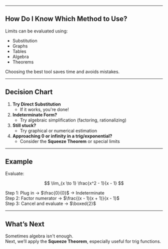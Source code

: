 
---

## How Do I Know Which Method to Use?

Limits can be evaluated using:
- Substitution
- Graphs
- Tables
- Algebra
- Theorems

Choosing the best tool saves time and avoids mistakes.

---

## Decision Chart

1. **Try Direct Substitution**  
   - If it works, you're done!
2. **Indeterminate Form?**
   - Try algebraic simplification (factoring, rationalizing)
3. **Still stuck?**
   - Try graphical or numerical estimation
4. **Approaching 0 or infinity in a trig/exponential?**
   - Consider the **Squeeze Theorem** or special limits

---

## Example

Evaluate:

$$
\lim_{x \to 1} \frac{x^2 - 1}{x - 1}
$$

Step 1: Plug in → $\frac{0}{0}$ → Indeterminate  
Step 2: Factor numerator → $\frac{(x - 1)(x + 1)}{x - 1}$  
Step 3: Cancel and evaluate → $\boxed{2}$

---

## What’s Next

Sometimes algebra isn't enough.  
Next, we’ll apply the **Squeeze Theorem**, especially useful for trig functions.
